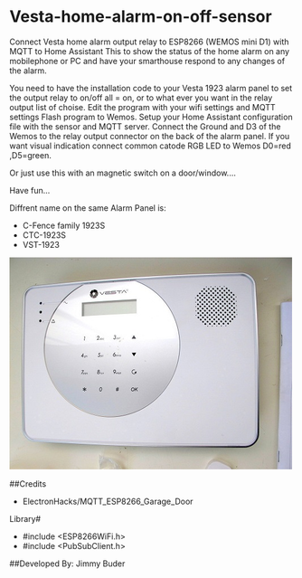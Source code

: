 # Vesta-home-alarm-on-off-sensor
Connect Vesta home alarm output relay to ESP8266 (WEMOS mini D1) with MQTT to Home Assistant
This to show the status of the home alarm on any mobilephone or PC and have your
smarthouse respond to any changes of the alarm.

You need to have the installation code to your Vesta 1923 alarm panel to set the output relay to
on/off all = on, or to what ever you want in the relay output list of choise.
Edit the program with your wifi settings and MQTT settings
Flash program to Wemos.
Setup your Home Assistant configuration file with the sensor and MQTT server.
Connect the Ground and D3 of the Wemos to the relay output connector on the back of the alarm panel.
If you want visual indication connect common catode RGB LED to Wemos D0=red ,D5=green.

Or just use this with an magnetic switch on a door/window....

Have fun...

Diffrent name on the same Alarm Panel is:

 - C-Fence family 1923S
 - CTC-1923S
 - VST-1923


![Screenshot](1923S.jpg)


##Credits
 - ElectronHacks/MQTT_ESP8266_Garage_Door



Library#

 - #include <ESP8266WiFi.h>
 - #include <PubSubClient.h>



##Developed By: Jimmy Buder


